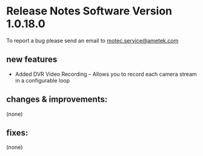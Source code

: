 Release Notes Software Version 1.0.18.0
=========================================

To report a bug please send an email to motec.service@ametek.com

new features
------------
- Added DVR Video Recording – Allows you to record each camera stream in a configurable loop

changes & improvements: 
-----------------------

(none)

fixes: 
------

(none)
